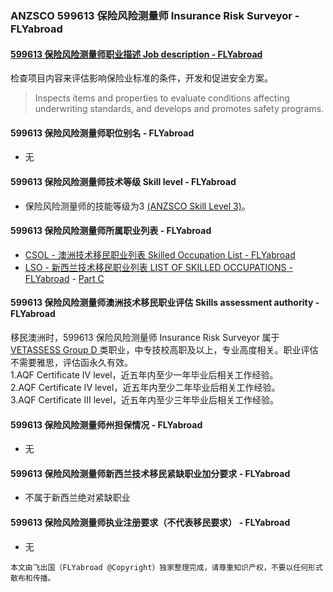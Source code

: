 ### ANZSCO 599613 保险风险测量师 Insurance Risk Surveyor - FLYabroad ###

#### [599613 保险风险测量师职业描述 Job description - FLYabroad](http://www.flyabroadvisa.com/anzsco/5996.html#599613)

检查项目内容来评估影响保险业标准的条件，开发和促进安全方案。

> Inspects items and properties to evaluate conditions affecting underwriting standards, and develops and promotes safety programs.

#### 599613 保险风险测量师职位别名 - FLYabroad
 
- 无

#### 599613 保险风险测量师技术等级 Skill level - FLYabroad

- 保险风险测量师的技能等级为3 [(ANZSCO Skill Level 3)](http://www.flyabroadvisa.com/anzsco/)。

#### 599613 保险风险测量师所属职业列表 - FLYabroad

- [CSOL - 澳洲技术移民职业列表 Skilled Occupation List - FLYabroad](http://www.flyabroadvisa.com/sol/)
- [LSO - 新西兰技术移民职业列表 LIST OF SKILLED OCCUPATIONS - FLYabroad](http://nz.flyabroadvisa.com/lso/) - [Part C](partc)

#### 599613 保险风险测量师澳洲技术移民职业评估 Skills assessment authority - FLYabroad

移民澳洲时，599613 保险风险测量师 Insurance Risk Surveyor 属于 [VETASSESS Group D ](http://www.flyabroadvisa.com/ass/vetassess.html)类职业，中专技校高职及以上，专业高度相关。职业评估不需要雅思，评估函永久有效。  
1.AQF Certificate IV level，近五年内至少一年毕业后相关工作经验。   
2.AQF Certificate IV level，近五年内至少二年毕业后相关工作经验。   
3.AQF Certificate III level，近五年内至少三年毕业后相关工作经验。

#### 599613 保险风险测量师州担保情况 - FLYabroad

- 无

#### 599613 保险风险测量师新西兰技术移民紧缺职业加分要求 - FLYabroad

- 不属于新西兰绝对紧缺职业

#### 599613 保险风险测量师执业注册要求（不代表移民要求） - FLYabroad

- 无

`本文由飞出国（FLYabroad @Copyright）独家整理完成，请尊重知识产权，不要以任何形式散布和传播。`